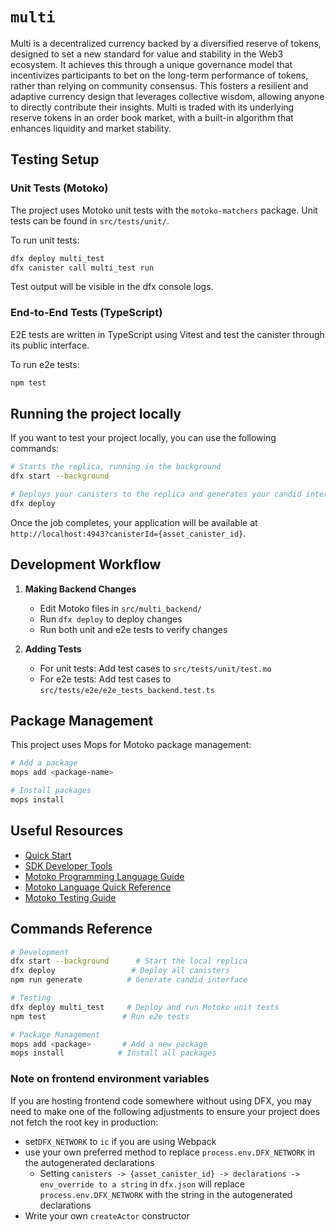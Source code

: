 # `multi`

Multi is a decentralized currency backed by a diversified reserve of tokens, designed to set a new standard for value and stability in the Web3 ecosystem. It achieves this through a unique governance model that incentivizes participants to bet on the long-term performance of tokens, rather than relying on community consensus. This fosters a resilient and adaptive currency design that leverages collective wisdom, allowing anyone to directly contribute their insights. Multi is traded with its underlying reserve tokens in an order book market, with a built-in algorithm that enhances liquidity and market stability.

## Testing Setup

### Unit Tests (Motoko)
The project uses Motoko unit tests with the `motoko-matchers` package. Unit tests can be found in `src/tests/unit/`.

To run unit tests:
```bash
dfx deploy multi_test
dfx canister call multi_test run
```

Test output will be visible in the dfx console logs.

### End-to-End Tests (TypeScript)
E2E tests are written in TypeScript using Vitest and test the canister through its public interface.

To run e2e tests:
```bash
npm test
```

## Running the project locally

If you want to test your project locally, you can use the following commands:

```bash
# Starts the replica, running in the background
dfx start --background

# Deploys your canisters to the replica and generates your candid interface
dfx deploy
```

Once the job completes, your application will be available at `http://localhost:4943?canisterId={asset_canister_id}`.

## Development Workflow

1. **Making Backend Changes**
   - Edit Motoko files in `src/multi_backend/`
   - Run `dfx deploy` to deploy changes
   - Run both unit and e2e tests to verify changes

2. **Adding Tests**
   - For unit tests: Add test cases to `src/tests/unit/test.mo`
   - For e2e tests: Add test cases to `src/tests/e2e/e2e_tests_backend.test.ts`

## Package Management
This project uses Mops for Motoko package management:

```bash
# Add a package
mops add <package-name>

# Install packages
mops install
```

## Useful Resources

- [Quick Start](https://internetcomputer.org/docs/current/developer-docs/setup/deploy-locally)
- [SDK Developer Tools](https://internetcomputer.org/docs/current/developer-docs/setup/install)
- [Motoko Programming Language Guide](https://internetcomputer.org/docs/current/motoko/main/motoko)
- [Motoko Language Quick Reference](https://internetcomputer.org/docs/current/motoko/main/language-manual)
- [Motoko Testing Guide](https://internetcomputer.org/docs/current/developer-docs/build/languages/motoko/testing)

## Commands Reference

```bash
# Development
dfx start --background      # Start the local replica
dfx deploy                 # Deploy all canisters
npm run generate          # Generate candid interface

# Testing
dfx deploy multi_test     # Deploy and run Motoko unit tests
npm test                 # Run e2e tests

# Package Management
mops add <package>       # Add a new package
mops install            # Install all packages
```

### Note on frontend environment variables

If you are hosting frontend code somewhere without using DFX, you may need to make one of the following adjustments to ensure your project does not fetch the root key in production:

- set`DFX_NETWORK` to `ic` if you are using Webpack
- use your own preferred method to replace `process.env.DFX_NETWORK` in the autogenerated declarations
  - Setting `canisters -> {asset_canister_id} -> declarations -> env_override to a string` in `dfx.json` will replace `process.env.DFX_NETWORK` with the string in the autogenerated declarations
- Write your own `createActor` constructor